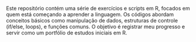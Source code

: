 Este repositório contém uma série de exercícios e scripts em R, focados em quem está começando a aprender a linguagem. Os códigos abordam conceitos básicos como manipulação de dados, estruturas de controle (if/else, loops), e funções comuns. O objetivo é registrar meu progresso e servir como um portfólio de estudos iniciais em R.


